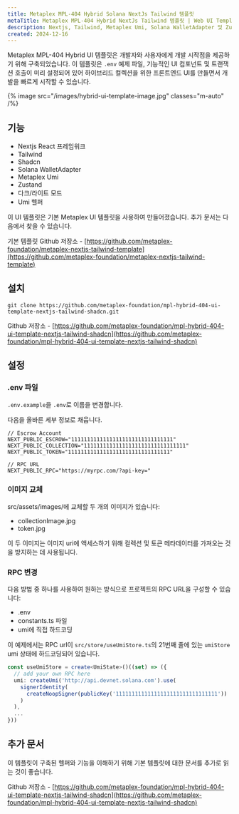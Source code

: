 ```yaml
---
title: Metaplex MPL-404 Hybrid Solana NextJs Tailwind 템플릿
metaTitle: Metaplex MPL-404 Hybrid NextJs Tailwind 템플릿 | Web UI Templates
description: Nextjs, Tailwind, Metaplex Umi, Solana WalletAdapter 및 Zustand를 사용하는 Metaplex MPL-404 Hybrid용 웹 UI 템플릿입니다.
created: 2024-12-16
---
```


Metaplex MPL-404 Hybrid UI 템플릿은 개발자와 사용자에게 개발 시작점을 제공하기 위해 구축되었습니다. 이 템플릿은 `.env` 예제 파일, 기능적인 UI 컴포넌트 및 트랜잭션 호출이 미리 설정되어 있어 하이브리드 컬렉션을 위한 프론트엔드 UI를 만들면서 개발을 빠르게 시작할 수 있습니다.

{% image src="/images/hybrid-ui-template-image.jpg" classes="m-auto" /%}

## 기능

- Nextjs React 프레임워크
- Tailwind
- Shadcn
- Solana WalletAdapter
- Metaplex Umi
- Zustand
- 다크/라이트 모드
- Umi 헬퍼

이 UI 템플릿은 기본 Metaplex UI 템플릿을 사용하여 만들어졌습니다. 추가 문서는 다음에서 찾을 수 있습니다.

기본 템플릿 Github 저장소 - [https://github.com/metaplex-foundation/metaplex-nextjs-tailwind-template](https://github.com/metaplex-foundation/metaplex-nextjs-tailwind-template)

## 설치

```shell
git clone https://github.com/metaplex-foundation/mpl-hybrid-404-ui-template-nextjs-tailwind-shadcn.git
```

Github 저장소 - [https://github.com/metaplex-foundation/mpl-hybrid-404-ui-template-nextjs-tailwind-shadcn](https://github.com/metaplex-foundation/mpl-hybrid-404-ui-template-nextjs-tailwind-shadcn)


## 설정

### .env 파일

`.env.example`을 `.env`로 이름을 변경합니다.

다음을 올바른 세부 정보로 채웁니다.

```
// Escrow Account
NEXT_PUBLIC_ESCROW="11111111111111111111111111111111"
NEXT_PUBLIC_COLLECTION="11111111111111111111111111111111"
NEXT_PUBLIC_TOKEN="11111111111111111111111111111111"

// RPC URL
NEXT_PUBLIC_RPC="https://myrpc.com/?api-key="
```


### 이미지 교체
src/assets/images/에 교체할 두 개의 이미지가 있습니다:

- collectionImage.jpg
- token.jpg

이 두 이미지는 이미지 uri에 액세스하기 위해 컬렉션 및 토큰 메타데이터를 가져오는 것을 방지하는 데 사용됩니다.

### RPC 변경

다음 방법 중 하나를 사용하여 원하는 방식으로 프로젝트의 RPC URL을 구성할 수 있습니다:

- .env
- constants.ts 파일
- umi에 직접 하드코딩

이 예제에서는 RPC url이 `src/store/useUmiStore.ts`의 21번째 줄에 있는 `umiStore` umi 상태에 하드코딩되어 있습니다.

```ts
const useUmiStore = create<UmiState>()((set) => ({
  // add your own RPC here
  umi: createUmi('http://api.devnet.solana.com').use(
    signerIdentity(
      createNoopSigner(publicKey('11111111111111111111111111111111'))
    )
  ),
  ...
}))
```
## 추가 문서

이 템플릿이 구축된 헬퍼와 기능을 이해하기 위해 기본 템플릿에 대한 문서를 추가로 읽는 것이 좋습니다.

Github 저장소 - [https://github.com/metaplex-foundation/mpl-hybrid-404-ui-template-nextjs-tailwind-shadcn](https://github.com/metaplex-foundation/mpl-hybrid-404-ui-template-nextjs-tailwind-shadcn)
